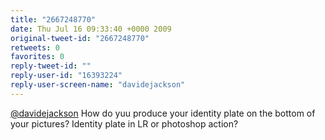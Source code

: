 ```yaml
---
title: "2667248770"
date: Thu Jul 16 09:33:40 +0000 2009
original-tweet-id: "2667248770"
retweets: 0
favorites: 0
reply-tweet-id: ""
reply-user-id: "16393224"
reply-user-screen-name: "davidejackson"
---
```

<a href="https://twitter.com/davidejackson">@davidejackson</a> How do yuu produce your identity plate on the bottom of your pictures? Identity plate in LR or photoshop action?
